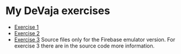 # My DeVaja exercises

- [Exercise 1](https://tickBit.github.io/DeVaja/exercise1)
- [Exercise 2](https://tickBit.github.io/DeVaja/exercise2)
- [Exercise 3](https://tickBit.github.io/DeVaja/exercise3) Source files only for the Firebase emulator version.
For exercise 3 there are in the source code more information.